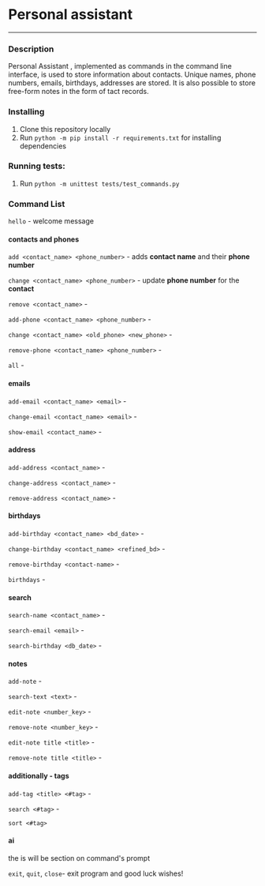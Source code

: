# Personal assistant
---

### Description

Personal Assistant , implemented as commands in the command line interface, is used to store information about contacts. Unique names, phone numbers, emails, birthdays, addresses are stored. It is also possible to store free-form notes in the form of tact records. 

### Installing

1. Clone this repository locally
2. Run `python -m pip install -r requirements.txt` for installing dependencies

### Running tests:

1. Run `python -m unittest tests/test_commands.py`

### Command List

`hello` - welcome message

#### contacts and phones
`add <contact_name> <phone_number>` - adds **contact name** and their **phone number**

`change <contact_name> <phone_number>` - update **phone number** for the **contact**

`remove <contact_name>` - 

`add-phone <contact_name> <phone_number>` - 

`change <contact_name> <old_phone> <new_phone>` -

`remove-phone <contact_name> <phone_number>` - 



`all` - 
#### emails
`add-email <contact_name> <email>` - 

`change-email <contact_name> <email>` -

`show-email <contact_name>` -
#### address
`add-address <contact_name>` -

`change-address <contact_name>` - 

`remove-address <contact_name>` -
#### birthdays
`add-birthday <contact_name> <bd_date>` - 

`change-birthday <contact_name> <refined_bd>` - 

`remove-birthday <contact-name>` - 

`birthdays` -
#### search
`search-name <contact_name>` - 

`search-email <email>` -

`search-birthday <db_date>` -
#### notes
`add-note` - 

`search-text <text>` -

`edit-note <number_key>` -

`remove-note <number_key>` -

`edit-note title <title>` -

`remove-note title <title>` -

#### additionally - tags
`add-tag <title> <#tag>` -

`search <#tag>` -

`sort <#tag>`
#### ai
the is will be section on command's prompt


`exit`, `quit`, `close`- exit program and good luck wishes!

